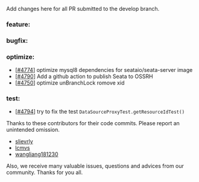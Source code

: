 Add changes here for all PR submitted to the develop branch.

<!-- Please add the `changes` to the following location(feature/bugfix/optimize/test) based on the type of PR -->

### feature:


### bugfix:


### optimize:
- [[#4774](https://github.com/seata/seata/pull/4774)] optimize mysql8 dependencies for seataio/seata-server image
- [[#4790](https://github.com/seata/seata/pull/4790)] Add a github action to publish Seata to OSSRH
- [[#4750](https://github.com/seata/seata/pull/4750)] optimize unBranchLock romove xid

### test:
- [[#4794](https://github.com/seata/seata/pull/4794)] try to fix the test `DataSourceProxyTest.getResourceIdTest()`


Thanks to these contributors for their code commits. Please report an unintended omission.

<!-- Please make sure your Github ID is in the list below -->
- [slievrly](https://github.com/slievrly)
- [lcmvs](https://github.com/lcmvs)
- [wangliang181230](https://github.com/wangliang181230)


Also, we receive many valuable issues, questions and advices from our community. Thanks for you all.
